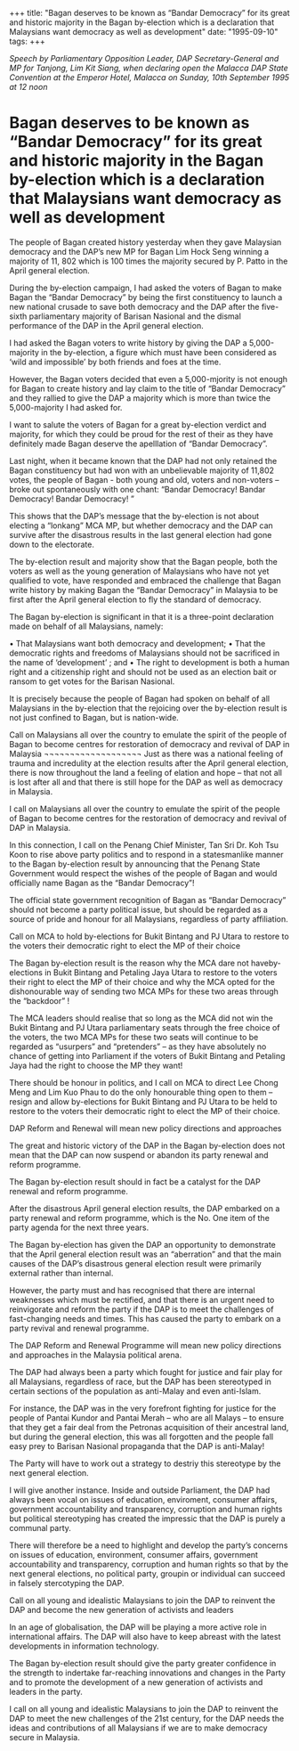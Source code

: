 +++ 
title: "Bagan deserves to be known as “Bandar Democracy” for its great and historic majority in the Bagan by-election which is a declaration that Malaysians want democracy as well as development"
date: "1995-09-10"
tags:
+++

_Speech by Parliamentary Opposition Leader, DAP Secretary-General and MP for Tanjong, Lim Kit Siang, when declaring open the Malacca DAP State Convention at the Emperor Hotel, Malacca on Sunday, 10th September 1995 at 12 noon_

# Bagan deserves to be known as “Bandar Democracy” for its great and historic majority in the Bagan by-election which is a declaration that Malaysians want democracy as well as development

The people of Bagan created history yesterday when they gave Malaysian democracy and the DAP’s new MP for Bagan Lim Hock Seng winning a majority of 11, 802 which is 100 times the majority secured by P. Patto in the April general election.</u>

During the by-election campaign, I had asked the voters of Bagan to make Bagan the “Bandar Democracy” by being the first constituency to launch a new national crusade to save both democracy and the DAP after the five-sixth parliamentary majority  of Barisan Nasional and the dismal performance of the DAP in the April general election.

I had asked the Bagan voters to write history by giving the DAP a 5,000-majority in the by-election, a figure which must have been considered as ‘wild and impossible’ by both friends and foes at the time.

However, the Bagan voters decided that even a 5,000-mjority is not enough for Bagan to create history and lay claim to the title of “Bandar Democracy” and they rallied to give the DAP a majority which is more than twice the 5,000-majority I had asked for.

I want to salute the voters of Bagan for a great by-election verdict and majority, for which they could be proud for the rest of their as they have definitely made Bagan deserve the apelllation of “Bandar Democracy”.

Last night, when it became known that the DAP had not only retained the Bagan constituency but had won with an unbelievable majority of 11,802 votes, the people of Bagan  - both young and old, voters and non-voters – broke out spontaneously with one chant: “Bandar Democracy! Bandar Democracy! Bandar Democracy! ”

This shows that the DAP’s message that the by-election is not about electing a “lonkang” MCA MP, but whether democracy and the DAP can survive after the disastrous results in the last general election had gone down to the electorate.

The by-election result and majority show that the Bagan people, both the voters as well as the young generation of Malaysians who have not yet qualified to vote, have responded and embraced the challenge that Bagan write history by making Bagan the “Bandar Democracy” in Malaysia to be first after the April general election to fly the standard of democracy.

The Bagan by-election is significant in that it is a three-point declaration made on behalf of all Malaysians, namely:

•	That Malaysians want both democracy and development;
•	That the democratic rights and freedoms of Malaysians should not be sacrificed in the name of ‘development’ ; and
•	The right to development is both a human right and a citizenship right and should not be used as an election bait or ransom to get votes for the Barisan Nasional.

It is precisely because the people of Bagan had spoken on behalf of all Malaysians in the by-election that the rejoicing over the by-election result is not just confined to Bagan, but is nation-wide.

Call on Malaysians all over the country to emulate the spirit of the people of Bagan to become centres for restoration of democracy and revival of DAP in Malaysia
¬¬¬¬¬¬¬¬¬¬¬¬¬¬¬¬¬¬¬
Just as there was a national feeling of trauma and incredulity at the election results after the April general election, there is now throughout the land a feeling of elation and hope – that not all is lost after all and that there is still hope for the DAP as well as democracy in Malaysia.

I call on Malaysians all over the country to emulate the spirit of the people of Bagan to become centres for the restoration of democracy and revival of DAP in Malaysia.

In this connection, I call on the Penang Chief Minister, Tan Sri Dr. Koh Tsu Koon to rise above party politics and to respond in a statesmanlike manner to the Bagan by-election result by announcing that the Penang State Government would respect the wishes of the people of Bagan and would officially name Bagan as the “Bandar Democracy”!

The official state government recognition of Bagan as “Bandar Democracy” should not become a party political issue, but should be regarded as a source of pride and honour for all Malaysians, regardless of party affiliation.

Call on MCA to hold by-elections for Bukit Bintang and PJ Utara to restore to the voters their democratic right to elect the MP of their choice

The Bagan by-election result is the reason why the MCA dare not haveby-elections in Bukit Bintang and Petaling Jaya Utara to restore to the voters their right to elect the MP of their choice and why the MCA opted for the dishonourable way of sending two MCA MPs for these two areas through the “backdoor” !

The MCA leaders should realise that so long as the MCA did not win the Bukit Bintang and PJ Utara parliamentary seats through the free choice of the voters, the two MCA MPs for these two seats will continue to be regarded as “usurpers” and “pretenders” – as they have absolutely no chance of getting into Parliament if the voters of Bukit Bintang and Petaling Jaya had the right to choose the MP they want!

There should be honour in politics, and I call on MCA to direct Lee Chong Meng and Lim Kuo Phau to do the only honourable thing open to them – resign and allow by-elections for Bukit Bintang and PJ Utara to be held to restore to the voters their democratic right to elect the MP of their choice.

DAP Reform and Renewal will mean new policy directions and approaches

The great and historic victory of the DAP in the Bagan by-election does not mean that the DAP can now suspend or abandon its party renewal and reform programme.

The Bagan by-election result should in fact be a catalyst for the DAP renewal and reform programme.

After the disastrous April general election results, the DAP embarked on a party renewal and reform programme, which is the No. One item of the party agenda for the next three years.

The Bagan by-election has given the DAP an opportunity to demonstrate that the April general election result was an “aberration” and that the main causes of the DAP’s disastrous general election result were primarily external rather than internal.

However, the party must and has recognised that there are internal weaknesses which must be rectified, and that there is an urgent need to reinvigorate and reform the party if the DAP is to meet the challenges of fast-changing needs and times. This has caused the party to embark on a party revival and renewal programme.

The DAP Reform and Renewal Programme will mean new policy directions and approaches in the Malaysia political arena.

The DAP had always been a party which fought for justice and fair play for all Malaysians, regardless of race, but the DAP has been stereotyped in certain sections of the population as anti-Malay and even anti-Islam.

For instance, the DAP was in the very forefront fighting for justice for the people of Pantai Kundor and Pantai Merah – who are all Malays – to ensure that they get a fair deal from the Petronas acquisition of their ancestral land, but during the general election, this was all forgotten and the people fall easy prey to Barisan Nasional propaganda that the DAP is anti-Malay!

The Party will have to work out a strategy to destriy this stereotype by the next general election.

I will give another instance. Inside and outside Parliament, the DAP had always been vocal on issues of education, enviroment, consumer affairs, government accountability and transparency, corruption and human rights but political stereotyping has created the impressic that the DAP is purely a communal party.

There will therefore be a need to highlight and develop the party’s concerns on issues of education, environment, consumer affairs, government accountability and transparency, corruption and human rights so that by the next general elections, no political party, groupin or individual can succeed in falsely stercotyping the DAP.

Call on all young and idealistic Malaysians to join the DAP to reinvent the DAP and become the new generation of activists and leaders

In an age of globalisation, the DAP will be playing a more active role in international affairs. The DAP will also have to keep abreast with the latest developments in information technology.

The Bagan by-election result should give the party greater confidence in the strength to indertake far-reaching innovations and changes in the Party and to promote the development of a new generation of activists and leaders in the party.

I call on all young and idealistic Malaysians to join the DAP to reinvent the DAP to meet the new challenges of the 21st century, for the DAP needs the ideas and contributions of all Malaysians if we are to make democracy secure in Malaysia.
 
